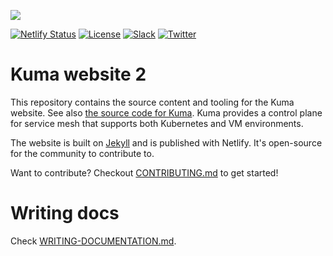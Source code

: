 [![][kuma-logo]][kuma-url]

[![Netlify Status](https://api.netlify.com/api/v1/badges/28be1f67-3436-4df7-9114-49dce7ca9a4e/deploy-status)](https://app.netlify.com/sites/kuma/deploys)
[![License](https://img.shields.io/badge/License-Apache%202.0-blue.svg)](https://github.com/kumahq/kuma/blob/master/LICENSE)
[![Slack](https://img.shields.io/badge/Slack-4A154B?logo=slack)](https://join.slack.com/t/kuma-mesh/shared_invite/zt-1rcll3y6t-DkV_CAItZUoy0IvCwQ~jlQ)
[![Twitter](https://img.shields.io/twitter/follow/KumaMesh.svg?style=social&label=Follow)](https://twitter.com/intent/follow?screen_name=KumaMesh)

# Kuma website 2

This repository contains the source content and tooling for the Kuma website. See also [the source code for Kuma](https://github.com/kumahq/kuma).
Kuma provides a control plane for service mesh that supports both Kubernetes and VM environments.

The website is built on [Jekyll](https://jekyllrb.com/) and is published with Netlify.
It's open-source for the community to contribute to.

Want to contribute? Checkout [CONTRIBUTING.md](CONTRIBUTING.md) to get started!

# Writing docs

Check [WRITING-DOCUMENTATION.md](WRITING-DOCUMENTATION.md).

[kuma-logo]: https://kuma-public-assets.s3.amazonaws.com/kuma-logo-v2.png
[kuma-url]: https://kuma.io
